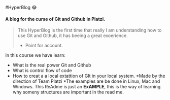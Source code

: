 #HyperBlog :joy:
#### A blog for the curse of Git and Github in Platzi.
>This HyperBlog is the first time that really I am understanding how to use Git and Github, it has beeing a great exoerience. 
>- Point for account.

In this course we have learn:
* What is the real power Git and  Github 
* What is control flow of code
* How to creat a a local extattion of GIt in your local system.
*Made by the direction of Team Platzi
*The examples are be done in Linux, Mac and Windows.
This ReAdme is just an **ExAMPLE**, this is the way of learning why someny structures are important in the read me. 